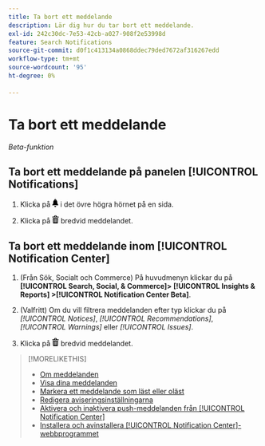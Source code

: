 ```yaml
---
title: Ta bort ett meddelande
description: Lär dig hur du tar bort ett meddelande.
exl-id: 242c30dc-7e53-42cb-a027-908f2e53998d
feature: Search Notifications
source-git-commit: d0f1c413134a0868ddec79ded7672af316267edd
workflow-type: tm+mt
source-wordcount: '95'
ht-degree: 0%

---
```


# Ta bort ett meddelande

*Beta-funktion*

## Ta bort ett meddelande på panelen [!UICONTROL Notifications]

1. Klicka på ![Meddelanden](/help/search-social-commerce/assets/notifications-panel.png "Meddelanden") i det övre högra hörnet på en sida.

1. Klicka på ![Ta bort](/help/search-social-commerce/assets/delete.png "Ta bort") bredvid meddelandet.

## Ta bort ett meddelande inom [!UICONTROL Notification Center]

1. (Från Sök, Socialt och Commerce) På huvudmenyn klickar du på **[!UICONTROL Search, Social, & Commerce]> [!UICONTROL Insights & Reports] >[!UICONTROL Notification Center Beta]**.

1. (Valfritt) Om du vill filtrera meddelanden efter typ klickar du på *[!UICONTROL Notices]*, *[!UICONTROL Recommendations]*, *[!UICONTROL Warnings]* eller *[!UICONTROL Issues]*.

1. Klicka på ![Ta bort](/help/search-social-commerce/assets/delete.png "Ta bort") bredvid meddelandet.

>[!MORELIKETHIS]
>
>* [Om meddelanden](/help/search-social-commerce/notifications/notification-about.md)
>* [Visa dina meddelanden](notification-view.md)
>* [Markera ett meddelande som läst eller oläst](notification-mark-read-unread.md)
>* [Redigera aviseringsinställningarna](notification-edit.md)
>* [Aktivera och inaktivera push-meddelanden från [!UICONTROL Notification Center]](notifications-push-enable-disable.md)
>* [Installera och avinstallera [!UICONTROL Notification Center]-webbprogrammet](notification-app-install-uninstall.md)
